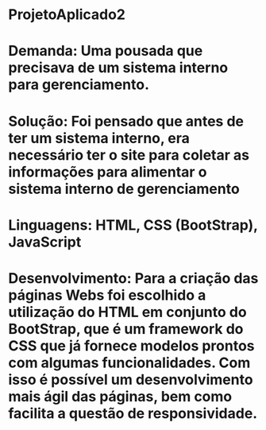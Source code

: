 # ProjetoAplicado2

# Demanda: Uma pousada que precisava de um sistema interno para gerenciamento.

# Solução: Foi pensado que antes de ter um sistema interno, era necessário ter o site para coletar as informações para alimentar o sistema interno de gerenciamento

# Linguagens: HTML, CSS (BootStrap), JavaScript 

# Desenvolvimento: Para a criação das páginas Webs foi escolhido a utilização do HTML em conjunto do BootStrap, que é um framework do CSS que já fornece modelos prontos com algumas funcionalidades. Com isso é possível um desenvolvimento mais ágil das páginas, bem como facilita a questão de responsividade. 
